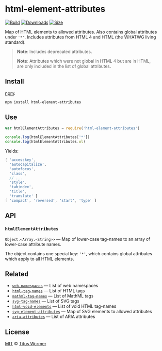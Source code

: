 # html-element-attributes

[![Build][build-badge]][build]
[![Downloads][downloads-badge]][downloads]
[![Size][size-badge]][size]

Map of HTML elements to allowed attributes.
Also contains global attributes under `'*'`.
Includes attributes from HTML 4 and HTML (the WHATWG living standard).

> **Note**: Includes deprecated attributes.
>
> **Note**: Attributes which were not global in HTML 4 but are in HTML, are only
> included in the list of global attributes.

## Install

[npm][]:

```sh
npm install html-element-attributes
```

## Use

```js
var htmlElementAttributes = require('html-element-attributes')

console.log(htmlElementAttributes['*'])
console.log(htmlElementAttributes.ol)
```

Yields:

```js
[ 'accesskey',
  'autocapitalize',
  'autofocus',
  'class',
  // ...
  'style',
  'tabindex',
  'title',
  'translate' ]
[ 'compact', 'reversed', 'start', 'type' ]
```

## API

### `htmlElementAttributes`

`Object.<Array.<string>>` — Map of lower-case tag-names to an array of
lower-case attribute names.

The object contains one special key: `'*'`, which contains global
attributes which apply to all HTML elements.

## Related

*   [`web-namespaces`](https://github.com/wooorm/web-namespaces)
    — List of web namespaces
*   [`html-tag-names`](https://github.com/wooorm/html-tag-names)
    — List of HTML tags
*   [`mathml-tag-names`](https://github.com/wooorm/mathml-tag-names)
    — List of MathML tags
*   [`svg-tag-names`](https://github.com/wooorm/svg-tag-names)
    — List of SVG tags
*   [`html-void-elements`](https://github.com/wooorm/html-void-elements)
    — List of void HTML tag-names
*   [`svg-element-attributes`](https://github.com/wooorm/svg-element-attributes)
    — Map of SVG elements to allowed attributes
*   [`aria-attributes`](https://github.com/wooorm/aria-attributes)
    — List of ARIA attributes

## License

[MIT][license] © [Titus Wormer][author]

<!-- Definition -->

[build-badge]: https://img.shields.io/travis/wooorm/html-element-attributes.svg

[build]: https://travis-ci.org/wooorm/html-element-attributes

[downloads-badge]: https://img.shields.io/npm/dm/html-element-attributes.svg

[downloads]: https://www.npmjs.com/package/html-element-attributes

[size-badge]: https://img.shields.io/bundlephobia/minzip/html-element-attributes.svg

[size]: https://bundlephobia.com/result?p=html-element-attributes

[npm]: https://docs.npmjs.com/cli/install

[license]: license

[author]: https://wooorm.com
